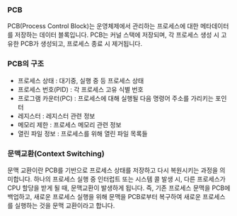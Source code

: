 ### PCB
PCB(Process Control Block)는 운영체제에서 관리하는 프로세스에 대한 메타데이터를 저장하는 데이터 블록입니다. PCB는 커널 스택에 저장되며, 각 프로세스 생성 시 고유한 PCB가 생성되고, 프로세스 종료 시 제거됩니다. 

### PCB의 구조
- 프로세스 상태 : 대기중, 실행 중 등 프로세스 상태
- 프로세스 번호(PID) : 각 프로세스 고유 식별 번호
- 프로그램 카운터(PC) : 프로세스에 대해 실행될 다음 명령어 주소를 가리키는 포인터
- 레지스터 : 레지스터 관련 정보
- 메모리 제한 : 프로세스 메모리 관련 정보
- 열린 파일 정보 : 프로세스를 위해 열린 파일 목록들

### 문맥교환(Context Switching)
문맥 교환이란 PCB를 기반으로 프로세스 상태를 저장하고 다시 복원시키는 과정을 의미합니다. 하나의 프로세스 실행 중 인터럽트 또는 시스템 콜 발생 시, 다른 프로세스가 CPU 할당을 받게 될 때, 문맥교환이 발생하게 됩니다. 즉, 기존 프로세스 문맥을 PCB에 백업하고, 새로운 프로세스 실행을 위해 문맥을 PCB로부터 복구하여 새로운 프로세스를 실행하는 것을 문맥 교환이라고 합니다. 